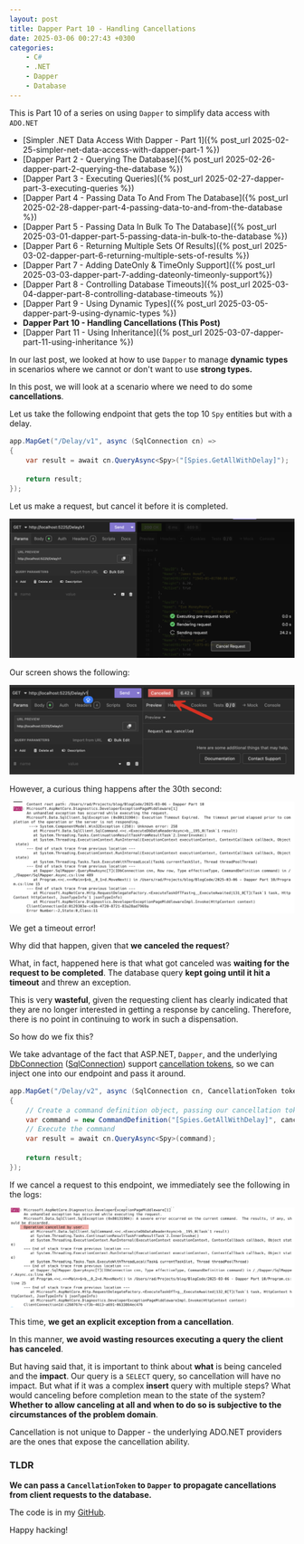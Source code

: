 ```yaml
---
layout: post
title: Dapper Part 10 - Handling Cancellations
date: 2025-03-06 00:27:43 +0300
categories:
    - C#
    - .NET
    - Dapper
    - Database
---
```


This is Part 10 of a series on using `Dapper` to simplify data access with `ADO.NET`

* [Simpler .NET Data Access With Dapper - Part 1]({% post_url 2025-02-25-simpler-net-data-access-with-dapper-part-1 %})
* [Dapper Part 2 - Querying The Database]({% post_url 2025-02-26-dapper-part-2-querying-the-database %})
* [Dapper Part 3 - Executing Queries]({% post_url 2025-02-27-dapper-part-3-executing-queries %})
* [Dapper Part 4 - Passing Data To And From The Database]({% post_url 2025-02-28-dapper-part-4-passing-data-to-and-from-the-database %})
* [Dapper Part 5 - Passing Data In Bulk To The Database]({% post_url 2025-03-01-dapper-part-5-passing-data-in-bulk-to-the-database %})
* [Dapper Part 6 - Returning Multiple Sets Of Results]({% post_url 2025-03-02-dapper-part-6-returning-multiple-sets-of-results %})
* [Dapper Part 7 - Adding DateOnly & TimeOnly Support]({% post_url 2025-03-03-dapper-part-7-adding-dateonly-timeonly-support%})
* [Dapper Part 8 - Controlling Database Timeouts]({% post_url 2025-03-04-dapper-part-8-controlling-database-timeouts %})
* [Dapper Part 9 - Using Dynamic Types]({% post_url 2025-03-05-dapper-part-9-using-dynamic-types %})
* **Dapper Part 10 - Handling Cancellations (This Post)**
* [Dapper Part 11 - Using Inheritance]({% post_url 2025-03-07-dapper-part-11-using-inheritance %})

In our last post, we looked at how to use `Dapper` to manage **dynamic types** in scenarios where we cannot or don't want to use **strong types.**

In this post, we will look at a scenario where we need to do some **cancellations**.

Let us take the following endpoint that gets the top 10 `Spy` entities but with a delay.

```c#
app.MapGet("/Delay/v1", async (SqlConnection cn) =>
{
    var result = await cn.QueryAsync<Spy>("[Spies.GetAllWithDelay]");

    return result;
});
```

Let us make a request, but cancel it before it is completed.

![CancelRequest](../images/2025/03/CancelRequest.png)

Our screen shows the following:

![CancelledUI](../images/2025/03/CancelledUI.png)

However, a curious thing happens after the 30th second:

![TimoutError](../images/2025/03/TimoutError.png)

We get a timeout error!

Why did that happen, given that **we canceled the request**?

What, in fact, happened here is that what got canceled was **waiting for the request to be completed**. The database query **kept going until it hit a timeout** and threw an exception.

This is very **wasteful**, given the requesting client has clearly indicated that they are no longer interested in getting a response by canceling. Therefore, there is no point in continuing to work in such a dispensation.

So how do we fix this?

We take advantage of the fact that ASP.NET, `Dapper`, and the underlying [DbConnection](https://learn.microsoft.com/en-us/dotnet/api/system.data.common.dbconnection?view=net-9.0) ([SqlConnection](https://learn.microsoft.com/en-us/dotnet/api/microsoft.data.sqlclient.sqlconnection?view=sqlclient-dotnet-standard-5.2)) support [cancellation tokens](https://learn.microsoft.com/en-us/dotnet/api/system.threading.cancellationtoken?view=net-9.0), so we can inject one into our endpoint and pass it around.

```c#
app.MapGet("/Delay/v2", async (SqlConnection cn, CancellationToken token) =>
{
    // Create a command definition object, passing our cancellation token
    var command = new CommandDefinition("[Spies.GetAllWithDelay]", cancellationToken: token);
    // Execute the command
    var result = await cn.QueryAsync<Spy>(command);

    return result;
});
```

If we cancel a request to this endpoint, we immediately see the following in the logs:

![OperationCanceled](../images/2025/03/OperationCanceled.png)

This time, **we get an explicit exception from a cancellation**.

In this manner, **we avoid wasting resources executing a query the client has canceled**.

But having said that, it is important to think about **what** is being canceled and the **impact**. Our query is a `SELECT` query, so cancellation will have no impact. But what if it was a complex **insert** query with multiple steps? What would canceling before completion mean to the state of the system? **Whether to allow canceling at all and when to do so is subjective to the circumstances of the problem domain**.

Cancellation is not unique to Dapper - the underlying ADO.NET providers are the ones that expose the cancellation ability.

### TLDR

**We can pass a `CancellationToken` to `Dapper` to propagate cancellations from client requests to the database.**

The code is in my [GitHub](https://github.com/conradakunga/BlogCode/tree/master/2025-03-06%20-%20Dapper%20Part%2010).

Happy hacking!
